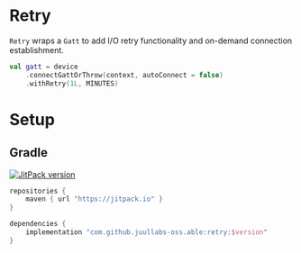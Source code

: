 # Retry

`Retry` wraps a `Gatt` to add I/O retry functionality and on-demand connection establishment.

```kotlin
val gatt = device
    .connectGattOrThrow(context, autoConnect = false)
    .withRetry(1L, MINUTES)
```

# Setup

## Gradle

[![JitPack version](https://jitpack.io/v/JuulLabs-OSS/able.svg)](https://jitpack.io/#JuulLabs-OSS/able)

```groovy
repositories {
    maven { url "https://jitpack.io" }
}

dependencies {
    implementation "com.github.juullabs-oss.able:retry:$version"
}
```
